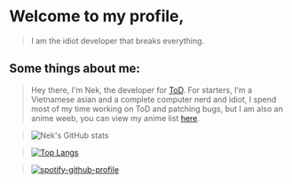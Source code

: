 # Welcome to my profile, 

> I am the idiot developer that breaks everything.

## Some things about me: 

> Hey there, I'm Nek, the developer for [ToD](https://tod.nek.wtf). For starters, I'm a Vietnamese asian and a complete computer nerd and idiot, I spend most of my time working on ToD and patching bugs, but I am also an anime weeb, you can view my anime list [here](https://myanimelist.net/animelist/Ne-k).


> ![Nek's GitHub stats](https://github-readme-stats.vercel.app/api?username=Ne-k&icons=true&theme=radical&count_private=true&hide_border=true)

> [![Top Langs](https://github-readme-stats.vercel.app/api/top-langs/?username=Ne-k&layout=compact&theme=dark)](https://github.com/anuraghazra/github-readme-stats) 

> [![spotify-github-profile](https://spotify-github-profile.vercel.app/api/view?uid=mewz8iujhbqn1rwndb37q7tda&cover_image=true&theme=novatorem&bar_color=53b14f&bar_color_cover=false)](https://spotify-github-profile.vercel.app/api/view?uid=mewz8iujhbqn1rwndb37q7tda&redirect=true)



